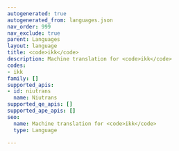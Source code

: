 ```yaml
---
autogenerated: true
autogenerated_from: languages.json
nav_order: 999
nav_exclude: true
parent: Languages
layout: language
title: <code>ikk</code>
description: Machine translation for <code>ikk</code>
codes:
- ikk
family: []
supported_apis:
- id: niutrans
  name: Niutrans
supported_qe_apis: []
supported_ape_apis: []
seo:
  name: Machine translation for <code>ikk</code>
  type: Language

---
```


